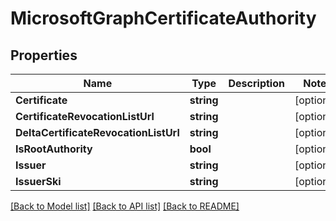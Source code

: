 # MicrosoftGraphCertificateAuthority

## Properties

Name | Type | Description | Notes
------------ | ------------- | ------------- | -------------
**Certificate** | **string** |  | [optional] 
**CertificateRevocationListUrl** | **string** |  | [optional] 
**DeltaCertificateRevocationListUrl** | **string** |  | [optional] 
**IsRootAuthority** | **bool** |  | [optional] 
**Issuer** | **string** |  | [optional] 
**IssuerSki** | **string** |  | [optional] 

[[Back to Model list]](../README.md#documentation-for-models) [[Back to API list]](../README.md#documentation-for-api-endpoints) [[Back to README]](../README.md)


